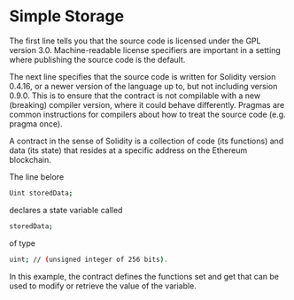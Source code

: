 # Simple Storage

The first line tells you that the source code is licensed under the GPL version 3.0. 
Machine-readable license specifiers are important in a setting where publishing the source code is the default.

The next line specifies that the source code is written for Solidity version 0.4.16, or a newer version of the language up to, but not including version 0.9.0.
This is to ensure that the contract is not compilable with a new (breaking) compiler version, where it could behave differently. 
Pragmas are common instructions for compilers about how to treat the source code (e.g. pragma once).

A contract in the sense of Solidity is a collection of code (its functions) and data (its state) that resides at a specific address on the Ethereum blockchain.

The line belore 
```bash
Uint storedData;
```
declares a state variable called
```bash
storedData;
```
of type
```bash
uint; // (unsigned integer of 256 bits).
```
In this example, the contract defines the functions set and get that can be used to modify or retrieve the value of the variable.